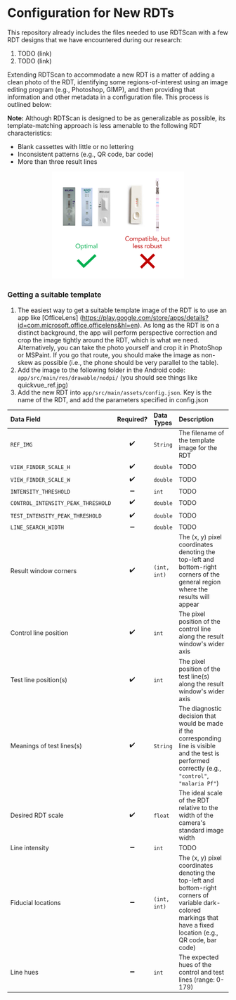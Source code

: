 # Configuration for New RDTs
This repository already includes the files needed to use RDTScan with a few RDT designs that we have encountered during our research:
1. TODO (link)
2. TODO (link)

Extending RDTScan to accommodate a new RDT is a matter of adding a clean photo of the RDT, identifying some regions-of-interest using an image editing program (e.g., Photoshop, GIMP), and then providing that information and other metadata in a configuration file. This process is outlined below:

**Note:** Although RDTScan is designed to be as generalizable as possible, its template-matching approach is less amenable to the following RDT characteristics:
* Blank cassettes with little or no lettering
* Inconsistent patterns (e.g., QR code, bar code)
* More than three result lines

<center><img src="rdt_examples.png" alt="Examples photographs of RDTs that work well and do not work well with RDTScan" width="300"/></center>

### Getting a suitable template
1. The easiest way to get a suitable template image of the RDT is to use an app like [OfficeLens] (https://play.google.com/store/apps/details?id=com.microsoft.office.officelens&hl=en). As long as the RDT is on a distinct background, the app will perform perspective correction and crop the image tightly around the RDT, which is what we need. Alternatively, you can take the photo yourself and crop it in PhotoShop or MSPaint. If you go that route, you should make the image as non-skew as possible (i.e., the phone should be very parallel to the table).
2. Add the image to the following folder in the Android code: `app/src/main/res/drawable/nodpi/` (you should see things like quickvue_ref.jpg)
3. Add the new RDT into `app/src/main/assets/config.json`. Key is the name of the RDT, and add the parameters specified in config.json

| **Data Field**                      | **Required?**       | **Data Types**  | **Description**    |
| :---------------------------------- | :-----------------: | :-------------- | :----------------- |
| `REF_IMG`                           | :heavy_check_mark:  | `String`        | The filename of the template image for the RDT |
| `VIEW_FINDER_SCALE_H`               | :heavy_check_mark:  | `double`        | TODO |
| `VIEW_FINDER_SCALE_W`               | :heavy_check_mark:  | `double`        | TODO |
| `INTENSITY_THRESHOLD`               | :heavy_minus_sign:  | `int`           | TODO |
| `CONTROL_INTENSITY_PEAK_THRESHOLD`  | :heavy_check_mark:  | `double`        | TODO |
| `TEST_INTENSITY_PEAK_THRESHOLD`     | :heavy_check_mark:  | `double`        | TODO |
| `LINE_SEARCH_WIDTH`                 | :heavy_minus_sign:  | `double`        | TODO |
| Result window corners     | :heavy_check_mark:  | `(int, int)`   | The (x, y) pixel coordinates denoting the top-left and bottom-right corners of the general region where the results will appear |
| Control line position     | :heavy_check_mark:  | `int`          | The pixel position of the control line along the result window's wider axis |
| Test line position(s)     | :heavy_check_mark:  | `int`          | The pixel position of the test line(s) along the result window's wider axis |
| Meanings of test lines(s) | :heavy_check_mark:  | `String`       | The diagnostic decision that would be made if the corresponding line is visible and the test is performed correctly (e.g., `"control"`, `"malaria Pf"`) |
| Desired RDT scale         | :heavy_check_mark:  | `float`        | The ideal scale of the RDT relative to the width of the camera's standard image width |
| Line intensity            | :heavy_minus_sign:  | `int`          | TODO | 
| Fiducial locations        | :heavy_minus_sign:  | `(int, int)`   | The (x, y) pixel coordinates denoting the top-left and bottom-right corners of variable dark-colored markings that have a fixed location (e.g., QR code, bar code) |
| Line hues                 | :heavy_minus_sign: | `int`           | The expected hues of the control and test lines (range: 0-179) |
